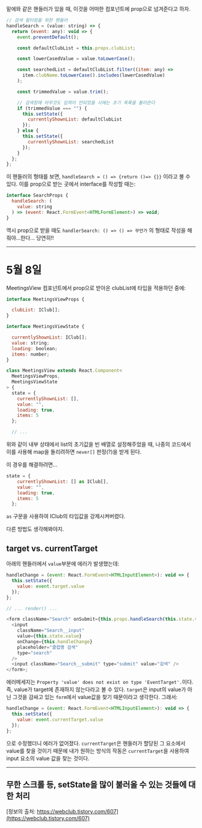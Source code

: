 밑에와 같은 핸들러가 있을 때, 이것을 어떠한 컴포넌트에 prop으로 넘겨준다고 하자.

```js
// 검색 필터링을 위한 핸들러
handleSearch = (value: string) => {
  return (event: any): void => {
    event.preventDefault();

    const defaultClubList = this.props.clubList;

    const lowerCasedValue = value.toLowerCase();

    const searchedList = defaultClubList.filter((item: any) =>
      item.clubName.toLowerCase().includes(lowerCasedValue)
    );

    const trimmedValue = value.trim();

    // 검색창에 아무것도 입력이 안되었을 시에는 초기 목록을 불러온다
    if (trimmedValue === "") {
      this.setState({
        currentlyShownList: defaultClubList
      });
    } else {
      this.setState({
        currentlyShownList: searchedList
      });
    }
  };
};
```

이 핸들러의 형태를 보면, `handleSearch = () => {return ()=> {}}` 이라고 볼 수 있다. 이를 prop으로 받는 곳에서 interface를 작성할 때는:

```js
interface SearchProps {
  handleSearch: (
    value: string
  ) => (event: React.FormEvent<HTMLFormElement>) => void;
}
```

역시 prop으로 받을 때도 `handlerSearch: () => () => 무언가` 의 형태로 작성을 해줘야...한다... 당연히!!

---

# 5월 8일

MeetingsView 컴포넌트에서 prop으로 받아온 clubList에 타입을 적용하던 중에:

```js
interface MeetingsViewProps {

  clubList: IClub[];
}

interface MeetingsViewState {

  currentlyShownList: IClub[];
  value: string;
  loading: boolean;
  items: number;
}

class MeetingsView extends React.Component<
  MeetingsViewProps,
  MeetingsViewState
> {
  state = {
    currentlyShownList: [],
    value: "",
    loading: true,
    items: 5
  };

  // ...
```

위와 같이 내부 상태에서 list의 초기값을 빈 배열로 설정해주었을 때, 나중의 코드에서 이를 사용해 map을 돌리려하면 `never[]` 판정(?)을 받게 된다.

이 경우를 해결하려면...

```js
state = {
    currentlyShownList: [] as IClub[],
    value: "",
    loading: true,
    items: 5
  };
```

`as` 구문을 사용하여 IClub의 타입값을 강제시켜버렸다.

다른 방법도 생각해봐야지.

## target vs. currentTarget

아래의 핸들러에서 `value`부분에 에러가 발생했는데:

```js
handleChange = (event: React.FormEvent<HTMLInputElement>): void => {
  this.setState({
    value: event.target.value
  });
};

// ... render() ...

<form className="Search" onSubmit={this.props.handleSearch(this.state.value)}>
  <input
    className="Search__input"
    value={this.state.value}
    onChange={this.handleChange}
    placeholder="클럽명 검색"
    type="search"
  />
  <input className="Search__submit" type="submit" value="검색" />
</form>;
```

에러메세지는 `Property 'value' does not exist on type 'EventTarget'.`이다. 즉, value가 target에 존재하지 않는다라고 볼 수 있다. `target`은 input의 value가 아닌 그것을 감싸고 있는 `form`에서 value값을 찾기 때문이라고 생각한다. 그래서:

```js
handleChange = (event: React.FormEvent<HTMLInputElement>): void => {
  this.setState({
    value: event.currentTarget.value
  });
};
```

으로 수정했더니 에러가 없어졌다. `currentTarget`은 핸들러가 할당된 그 요소에서 value를 찾을 것이기 때문에 내가 원하는 방식의 작동은 `currentTarget`을 사용하여 input 요소의 value 값을 찾는 것이다.

---

## 무한 스크롤 등, setState을 많이 불러올 수 있는 것들에 대한 처리

[정보의 출처: https://webclub.tistory.com/607](https://webclub.tistory.com/607)
